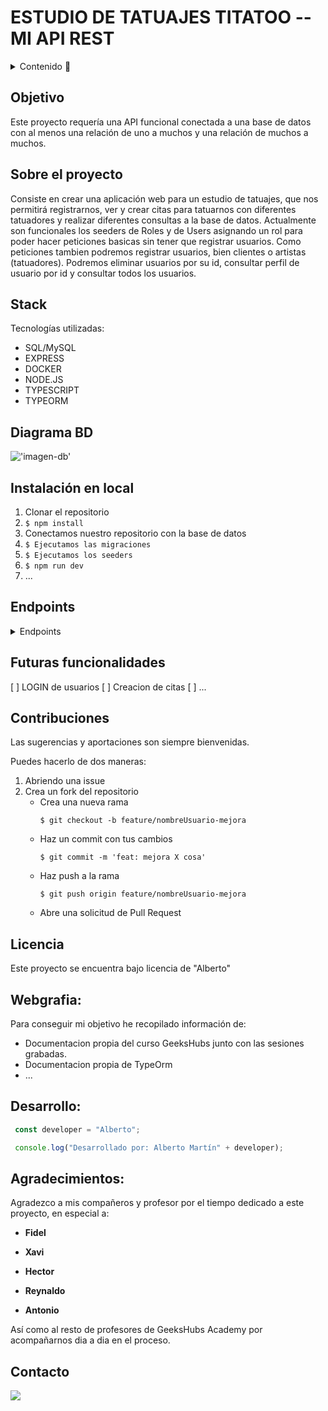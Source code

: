 # ESTUDIO DE TATUAJES TITATOO -- MI API REST

<details>
  <summary>Contenido 📝</summary>
  <ol>
    <li><a href="#objetivo">Objetivo</a></li>
    <li><a href="#sobre-el-proyecto">Sobre el proyecto</a></li>
    <li><a href="#stack">Stack</a></li>
    <li><a href="#diagrama-bd">Diagrama</a></li>
    <li><a href="#instalación-en-local">Instalación</a></li>
    <li><a href="#endpoints">Endpoints</a></li>
    <li><a href="#futuras-funcionalidades">Futuras funcionalidades</a></li>
    <li><a href="#contribuciones">Contribuciones</a></li>
    <li><a href="#licencia">Licencia</a></li>
    <li><a href="#webgrafia">Webgrafia</a></li>
    <li><a href="#desarrollo">Desarrollo</a></li>
    <li><a href="#agradecimientos">Agradecimientos</a></li>
    <li><a href="#contacto">Contacto</a></li>
  </ol>
</details>

## Objetivo
Este proyecto requería una API funcional conectada a una base de datos con al menos una relación de uno a muchos y una relación de muchos a muchos.

## Sobre el proyecto
Consiste en crear una aplicación web para un estudio de tatuajes, que nos permitirá registrarnos, ver y crear citas para tatuarnos con diferentes tatuadores y realizar diferentes consultas a la base de datos. Actualmente son funcionales los seeders de Roles y de Users asignando un rol para poder hacer peticiones basicas sin tener que registrar usuarios. Como peticiones tambien podremos registrar usuarios, bien clientes o artistas (tatuadores). Podremos eliminar usuarios por su id, consultar perfil de usuario por id y consultar todos los usuarios.


## Stack
Tecnologías utilizadas:
 - SQL/MySQL
 - EXPRESS
 - DOCKER
 - NODE.JS
 - TYPESCRIPT
 - TYPEORM

## Diagrama BD
!['imagen-db'](../estudio-tatuajes-Titatoo/diagram/diagram.png)

## Instalación en local
1. Clonar el repositorio
2. ` $ npm install `
3. Conectamos nuestro repositorio con la base de datos 
4. ``` $ Ejecutamos las migraciones ``` 
5. ``` $ Ejecutamos los seeders ``` 
6. ``` $ npm run dev ``` 
7. ...

## Endpoints
<details>
<summary>Endpoints</summary>

 - REGISTER CLIENT

            POST http://localhost:3000/auth/registerClient
        body:
        ``` js
            {
                "username": "pruebaClient",
                "first_name": "Client",
                "last_name":"Perez",
                "email": "client.demo@example.com",
                "password": "12345678",
                "phone_number": "646557606"
            }
        ```

        - REGISTER ARTIST

            POST http://localhost:3000/auth/registerArtist
        body:
        ``` js
            {
                "username": "pruebaArtist",
                "first_name": "Artist",
                "last_name":"Perez",
                "email": "artist.demo@example.com",
                "password": "12345678",
                "phone_number": "646557606",
                "tatoo_style": "Old school", 
                "work_experience": "2"
            }

//Hay 5 opciones de tattoo_style (Old school, Japanese,  Blackwork, Tribal y Traditional)

    - LOGIN CLIENTE / LOGIN ARTIST

            POST http://localhost:3000/auth/loginClient 
            POST http://localhost:3000/auth/loginArtist
        body:
        ``` js
            {
                
                "email": "Carol63@gmail.com",
                "password": "12345678"

            }
        ```
    - USER PROFILE (ARTIST Y CLIENT)

            GET http://localhost:3000/api/users/1 (id)  
       
    - UPDATE PROFILE (ARTIST Y CLIENT)

            PATCH http://localhost:3000/api/users/2
        body:
        ``` js
            {
                "username" : "alberto.martin",
                "first_name": "Alberto",
                "last_name": "Martin",
                "email" : "alberto.nuevo@example.com"
            }
        ```
    - APPOINTMENT CREATION

            POST http://localhost:3000/appointments/ 
        body:
        ``` js
             {

                "id": 1,
                "client_id": 5,
                "artist_id": 9,
                "appointment_date": "2024-02-18 20:30:00"
            
            }
        ```
        
    - APPOINTMENT UPDATE

            PATCH http://localhost:3000/appointments/1
        body:
        ``` js
            {

                "id": 1,
                "client_id": 5,
                "artist_id": 9,
                "appointment_date": "2024-02-18 20:30:00"
            
            }
        ```
     - APPOINTMENT DELETE

            DELETE http://localhost:3000/appointments/1 (id)

     - APPOINTMENT FOR USERS

            GET http://localhost:3000/appointments/users/1 (client_id)

     - APPOINTMENT FOR TATTOO_ARTIST

            GET http://localhost:3000/appointments/artists/1 (artist_id)





</details>

## Futuras funcionalidades
[ ] LOGIN de usuarios
[ ] Creacion de citas 
[ ] ...

## Contribuciones
Las sugerencias y aportaciones son siempre bienvenidas.  

Puedes hacerlo de dos maneras:

1. Abriendo una issue
2. Crea un fork del repositorio
    - Crea una nueva rama  
        ```
        $ git checkout -b feature/nombreUsuario-mejora
        ```
    - Haz un commit con tus cambios 
        ```
        $ git commit -m 'feat: mejora X cosa'
        ```
    - Haz push a la rama 
        ```
        $ git push origin feature/nombreUsuario-mejora
        ```
    - Abre una solicitud de Pull Request

## Licencia
Este proyecto se encuentra bajo licencia de "Alberto"

## Webgrafia:
Para conseguir mi objetivo he recopilado información de:
- Documentacion propia del curso GeeksHubs junto con las sesiones grabadas.
- Documentacion propia de TypeOrm
- ...

## Desarrollo:

``` js
 const developer = "Alberto";

 console.log("Desarrollado por: Alberto Martín" + developer);
```  

## Agradecimientos:

Agradezco a mis compañeros y profesor por el tiempo dedicado a este proyecto, en especial a:

- **Fidel**

- **Xavi** 

- **Hector**  

- **Reynaldo**  

- **Antonio**  

Así como al resto de profesores de GeeksHubs Academy por acompañarnos dia a dia en el proceso.

## Contacto
<a href = "alberto.martinguti@gmail.com"><img src="https://img.shields.io/badge/Gmail-C6362C?style=for-the-badge&logo=gmail&logoColor=white" target="_blank"></a>

 
